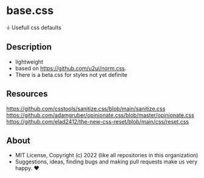 # base.css
⏚ Usefull css defaults

## Description

- lightweight
- based on https://github.com/u2ui/norm.css.  
- There is a beta.css for styles not yet definite

## Resources

https://github.com/csstools/sanitize.css/blob/main/sanitize.css  
https://github.com/adamgruber/opinionate.css/blob/master/opinionate.css  
https://github.com/elad2412/the-new-css-reset/blob/main/css/reset.css

## About

- MIT License, Copyright (c) 2022 <u2> (like all repositories in this organization) <br>
- Suggestions, ideas, finding bugs and making pull requests make us very happy. ♥

